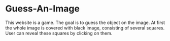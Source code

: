 # Guess-An-Image

This website is a game. 
The goal is to guess the object on the image.
At first the whole image is covered with black image, consisting of several squares.
User can reveal these squares by clicking on them.
